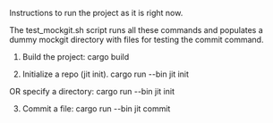 Instructions to run the project as it is right now.

The test_mockgit.sh script runs all these commands and populates a dummy mockgit directory 
with files for testing the commit command. 

1) Build the project:
cargo build

2) Initialize a repo (jit init). 
cargo run --bin jit init  

OR specify a directory:
cargo run --bin jit init <directory>

3) Commit a file:
cargo run --bin jit commit

